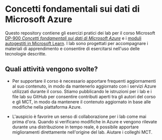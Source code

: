# <a name="microsoft-azure-data-fundamentals"></a>Concetti fondamentali sui dati di Microsoft Azure

Questo repository contiene gli esercizi pratici dei lab per il corso Microsoft [DP-900 *Concetti fondamentali sui dati di Microsoft Azure*](https://docs.microsoft.com/en-us/learn/certifications/courses/dp-900t00) e i [moduli autogestiti in Microsoft Learn](https://docs.microsoft.com/en-us/users/23110622/collections/0kjyh8rn5gdrjj/). I lab sono progettati per accompagnare i materiali di apprendimento e consentire di esercitarsi nell'uso delle tecnologie descritte. 

## <a name="what-are-we-doing"></a>Quali attività vengono svolte?

- Per supportare il corso è necessario apportare frequenti aggiornamenti al suo contenuto, in modo da mantenerlo aggiornato con i servizi Azure utilizzati durante il corso.  Stiamo pubblicando le istruzioni per i lab e i file lab su GitHub per consentire contributi aperti tra gli autori del corso e gli MCT, in modo da mantenere il contenuto aggiornato in base alle modifiche nella piattaforma Azure.

- L'auspicio è favorire un senso di collaborazione per i lab come mai prima d'ora. Quando si verificano modifiche in Azure e vengono rilevate durante una distribuzione in tempo reale, è possibile apportare miglioramenti direttamente nell'origine del lab.  Aiutare i colleghi MCT.

